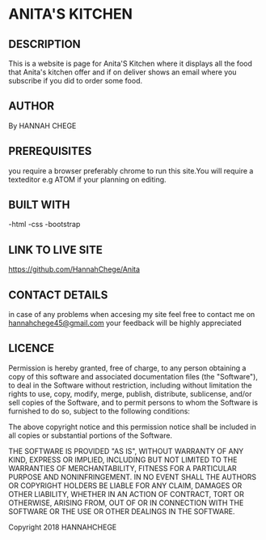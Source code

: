 # ANITA'S KITCHEN

## DESCRIPTION
This is a website is page for Anita'S Kitchen where it displays all the food that Anita's kitchen offer and if on deliver shows an email where you subscribe if you did to order some food.
## AUTHOR
By HANNAH CHEGE
## PREREQUISITES
you require a browser preferably chrome to run this site.You will require a texteditor e.g ATOM if your planning on editing.
## BUILT WITH
-html
-css
-bootstrap
## LINK TO LIVE SITE
https://github.com/HannahChege/Anita
## CONTACT DETAILS
in case of any problems when accesing my site feel free to contact me on hannahchege45@gmail.com your feedback will be highly appreciated
## LICENCE
Permission is hereby granted, free of charge, to any person obtaining a copy of this software and associated documentation files (the "Software"), to deal in the Software without restriction, including without limitation the rights to use, copy, modify, merge, publish, distribute, sublicense, and/or sell copies of the Software, and to permit persons to whom the Software is furnished to do so, subject to the following conditions:

The above copyright notice and this permission notice shall be included in all copies or substantial portions of the Software.

THE SOFTWARE IS PROVIDED "AS IS", WITHOUT WARRANTY OF ANY KIND, EXPRESS OR IMPLIED, INCLUDING BUT NOT LIMITED TO THE WARRANTIES OF MERCHANTABILITY, FITNESS FOR A PARTICULAR PURPOSE AND NONINFRINGEMENT. IN NO EVENT SHALL THE AUTHORS OR COPYRIGHT HOLDERS BE LIABLE FOR ANY CLAIM, DAMAGES OR OTHER LIABILITY, WHETHER IN AN ACTION OF CONTRACT, TORT OR OTHERWISE, ARISING FROM, OUT OF OR IN CONNECTION WITH THE SOFTWARE OR THE USE OR OTHER DEALINGS IN THE SOFTWARE.

Copyright 2018 HANNAHCHEGE
